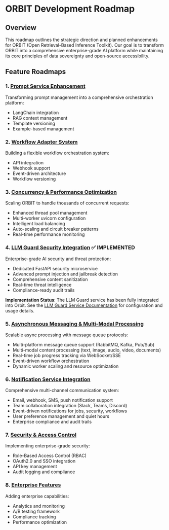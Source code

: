 # ORBIT Development Roadmap

## Overview

This roadmap outlines the strategic direction and planned enhancements for ORBIT (Open Retrieval-Based Inference Toolkit). Our goal is to transform ORBIT into a comprehensive enterprise-grade AI platform while maintaining its core principles of data sovereignty and open-source accessibility.

## Feature Roadmaps

### 1. [Prompt Service Enhancement](prompt-service.md)
Transforming prompt management into a comprehensive orchestration platform:
- LangChain integration
- RAG context management
- Template versioning
- Example-based management

### 2. [Workflow Adapter System](workflow-adapter-architecture.md)
Building a flexible workflow orchestration system:
- API integration
- Webhook support
- Event-driven architecture
- Workflow versioning

### 3. [Concurrency & Performance Optimization](concurrency-performance.md)
Scaling ORBIT to handle thousands of concurrent requests:
- Enhanced thread pool management
- Multi-worker uvicorn configuration
- Intelligent load balancing
- Auto-scaling and circuit breaker patterns
- Real-time performance monitoring

### 4. [LLM Guard Security Integration](llm-guard-integration.md) ✅ **IMPLEMENTED**
Enterprise-grade AI security and threat protection:
- Dedicated FastAPI security microservice
- Advanced prompt injection and jailbreak detection
- Comprehensive content sanitization
- Real-time threat intelligence
- Compliance-ready audit trails

**Implementation Status**: The LLM Guard service has been fully integrated into Orbit. See the [LLM Guard Service Documentation](../llm-guard-service.md) for configuration and usage details.

### 5. [Asynchronous Messaging & Multi-Modal Processing](async-messaging-integration.md)
Scalable async processing with message queue protocols:
- Multi-platform message queue support (RabbitMQ, Kafka, Pub/Sub)
- Multi-modal content processing (text, image, audio, video, documents)
- Real-time job progress tracking via WebSocket/SSE
- Event-driven workflow orchestration
- Dynamic worker scaling and resource optimization

### 6. [Notification Service Integration](notification-service-integration.md)
Comprehensive multi-channel communication system:
- Email, webhook, SMS, push notification support
- Team collaboration integration (Slack, Teams, Discord)
- Event-driven notifications for jobs, security, workflows
- User preference management and quiet hours
- Enterprise compliance and audit trails

### 7. [Security & Access Control](security-access.md)
Implementing enterprise-grade security:
- Role-Based Access Control (RBAC)
- OAuth2.0 and SSO integration
- API key management
- Audit logging and compliance

### 8. [Enterprise Features](enterprise-features.md)
Adding enterprise capabilities:
- Analytics and monitoring
- A/B testing framework
- Compliance tracking
- Performance optimization

